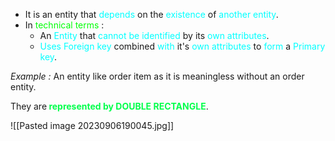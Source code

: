 - It is an entity that <span style="color:#00ffff">depends</span> on the <span style="color:#00ffff">existence</span> of <span style="color:#00ffff">another entity</span>.
- In <span style="color:#01ff07">technical terms</span> : 
	- An <span style="color:#00ffff">Entity</span> that <span style="color:#00ffff">cannot be identified</span> by its <span style="color:#00ffff">own attributes</span>.
	- <span style="color:#00ffff">Uses Foreign key</span> combined <span style="color:#00ffff">with</span> it's <span style="color:#00ffff">own attributes</span> to <span style="color:#00ffff">form</span> a <span style="color:#00ffff">Primary key</span>.

*Example :* An entity like order item as it is meaningless without an order entity.

They are<span style="color:#00ff4b; font-weight : bold;"> represented by DOUBLE RECTANGLE</span>.

![[Pasted image 20230906190045.jpg]]